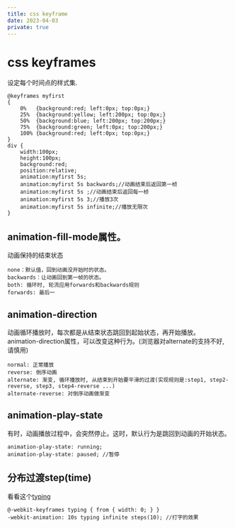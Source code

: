 ```yaml
---
title: css keyframe
date: 2023-04-03
private: true
---
```

# css keyframes
设定每个时间点的样式集.

    @keyframes myfirst
    {
    	0%   {background:red; left:0px; top:0px;}
    	25%  {background:yellow; left:200px; top:0px;}
    	50%  {background:blue; left:200px; top:200px;}
    	75%  {background:green; left:0px; top:200px;}
    	100% {background:red; left:0px; top:0px;}
    }
    div {
    	width:100px;
    	height:100px;
    	background:red;
    	position:relative;
    	animation:myfirst 5s;
    	animation:myfirst 5s backwards;//动画结束后返回第一桢
    	animation:myfirst 5s ;//动画结束后返回每一桢
    	animation:myfirst 5s 3;//播放3次
    	animation:myfirst 5s infinite;//播放无限次
    }

## animation-fill-mode属性。

动画保持的结束状态

    none：默认值，回到动画没开始时的状态。
    backwards：让动画回到第一帧的状态。
    both: 循环时, 轮流应用forwards和backwards规则
    forwards: 最后一

## animation-direction

动画循环播放时，每次都是从结束状态跳回到起始状态，再开始播放。animation-direction属性，可以改变这种行为。(浏览器对alternate的支持不好,
请慎用)

    normal: 正常播放
    reverse: 倒序动画
    alternate: 渐变, 循环播放时, 从结束到开始要平滑的过渡(实现规则是:step1, step2-reverse, step3, step4-reverse ...)
    alternate-reverse: 对倒序动画做渐变

## animation-play-state

有时，动画播放过程中，会突然停止。这时，默认行为是跳回到动画的开始状态。

    animation-play-state: running;
    animation-play-state: paused; //暂停

## 分布过渡step(time)

看看这个[typing](http://dabblet.com/gist/1745856)

    @-webkit-keyframes typing { from { width: 0; } }
    -webkit-animation: 10s typing infinite steps(10); //打字的效果
